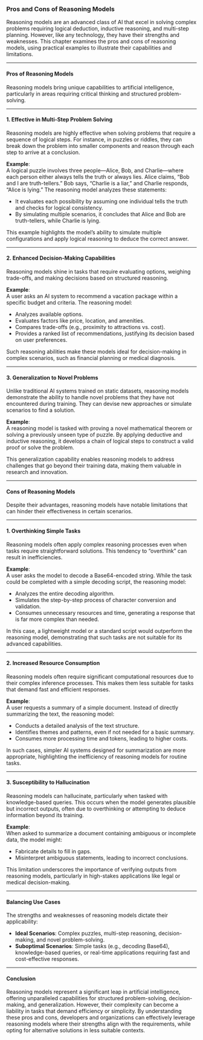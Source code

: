 ### Pros and Cons of Reasoning Models

Reasoning models are an advanced class of AI that excel in solving complex problems requiring logical deduction, inductive reasoning, and multi-step planning. However, like any technology, they have their strengths and weaknesses. This chapter examines the pros and cons of reasoning models, using practical examples to illustrate their capabilities and limitations.

---

#### **Pros of Reasoning Models**

Reasoning models bring unique capabilities to artificial intelligence, particularly in areas requiring critical thinking and structured problem-solving.

---

#### 1. **Effective in Multi-Step Problem Solving**
Reasoning models are highly effective when solving problems that require a sequence of logical steps. For instance, in puzzles or riddles, they can break down the problem into smaller components and reason through each step to arrive at a conclusion.

**Example**:  
A logical puzzle involves three people—Alice, Bob, and Charlie—where each person either always tells the truth or always lies. Alice claims, “Bob and I are truth-tellers.” Bob says, “Charlie is a liar,” and Charlie responds, “Alice is lying.” The reasoning model analyzes these statements:
- It evaluates each possibility by assuming one individual tells the truth and checks for logical consistency.
- By simulating multiple scenarios, it concludes that Alice and Bob are truth-tellers, while Charlie is lying.

This example highlights the model’s ability to simulate multiple configurations and apply logical reasoning to deduce the correct answer.

---

#### 2. **Enhanced Decision-Making Capabilities**
Reasoning models shine in tasks that require evaluating options, weighing trade-offs, and making decisions based on structured reasoning.

**Example**:  
A user asks an AI system to recommend a vacation package within a specific budget and criteria. The reasoning model:
- Analyzes available options.
- Evaluates factors like price, location, and amenities.
- Compares trade-offs (e.g., proximity to attractions vs. cost).
- Provides a ranked list of recommendations, justifying its decision based on user preferences.

Such reasoning abilities make these models ideal for decision-making in complex scenarios, such as financial planning or medical diagnosis.

---

#### 3. **Generalization to Novel Problems**
Unlike traditional AI systems trained on static datasets, reasoning models demonstrate the ability to handle novel problems that they have not encountered during training. They can devise new approaches or simulate scenarios to find a solution.

**Example**:  
A reasoning model is tasked with proving a novel mathematical theorem or solving a previously unseen type of puzzle. By applying deductive and inductive reasoning, it develops a chain of logical steps to construct a valid proof or solve the problem.

This generalization capability enables reasoning models to address challenges that go beyond their training data, making them valuable in research and innovation.

---

#### **Cons of Reasoning Models**

Despite their advantages, reasoning models have notable limitations that can hinder their effectiveness in certain scenarios.

---

#### 1. **Overthinking Simple Tasks**
Reasoning models often apply complex reasoning processes even when tasks require straightforward solutions. This tendency to “overthink” can result in inefficiencies.

**Example**:  
A user asks the model to decode a Base64-encoded string. While the task could be completed with a simple decoding script, the reasoning model:
- Analyzes the entire decoding algorithm.
- Simulates the step-by-step process of character conversion and validation.
- Consumes unnecessary resources and time, generating a response that is far more complex than needed.

In this case, a lightweight model or a standard script would outperform the reasoning model, demonstrating that such tasks are not suitable for its advanced capabilities.

---

#### 2. **Increased Resource Consumption**
Reasoning models often require significant computational resources due to their complex inference processes. This makes them less suitable for tasks that demand fast and efficient responses.

**Example**:  
A user requests a summary of a simple document. Instead of directly summarizing the text, the reasoning model:
- Conducts a detailed analysis of the text structure.
- Identifies themes and patterns, even if not needed for a basic summary.
- Consumes more processing time and tokens, leading to higher costs.

In such cases, simpler AI systems designed for summarization are more appropriate, highlighting the inefficiency of reasoning models for routine tasks.

---

#### 3. **Susceptibility to Hallucination**
Reasoning models can hallucinate, particularly when tasked with knowledge-based queries. This occurs when the model generates plausible but incorrect outputs, often due to overthinking or attempting to deduce information beyond its training.

**Example**:  
When asked to summarize a document containing ambiguous or incomplete data, the model might:
- Fabricate details to fill in gaps.
- Misinterpret ambiguous statements, leading to incorrect conclusions.

This limitation underscores the importance of verifying outputs from reasoning models, particularly in high-stakes applications like legal or medical decision-making.

---

#### **Balancing Use Cases**

The strengths and weaknesses of reasoning models dictate their applicability:
- **Ideal Scenarios**: Complex puzzles, multi-step reasoning, decision-making, and novel problem-solving.
- **Suboptimal Scenarios**: Simple tasks (e.g., decoding Base64), knowledge-based queries, or real-time applications requiring fast and cost-effective responses.

---

#### **Conclusion**

Reasoning models represent a significant leap in artificial intelligence, offering unparalleled capabilities for structured problem-solving, decision-making, and generalization. However, their complexity can become a liability in tasks that demand efficiency or simplicity. By understanding these pros and cons, developers and organizations can effectively leverage reasoning models where their strengths align with the requirements, while opting for alternative solutions in less suitable contexts.